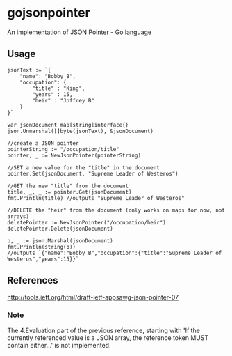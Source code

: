 # gojsonpointer
An implementation of JSON Pointer - Go language

## Usage
	jsonText := `{
		"name": "Bobby B",
		"occupation": {
			"title" : "King",
			"years" : 15,
			"heir" : "Joffrey B"			
		}
	}`
	
    var jsonDocument map[string]interface{}
    json.Unmarshal([]byte(jsonText), &jsonDocument)
    
    //create a JSON pointer
    pointerString := "/occupation/title"
    pointer, _ := NewJsonPointer(pointerString)
    
    //SET a new value for the "title" in the document     
    pointer.Set(jsonDocument, "Supreme Leader of Westeros")
    
    //GET the new "title" from the document
    title, _, _ := pointer.Get(jsonDocument)
    fmt.Println(title) //outputs "Supreme Leader of Westeros"
    
    //DELETE the "heir" from the document (only works on maps for now, not arrays)
    deletePointer := NewJsonPointer("/occupation/heir")
    deletePointer.Delete(jsonDocument)
    
    b, _ := json.Marshal(jsonDocument)
    fmt.Println(string(b))
    //outputs `{"name":"Bobby B","occupation":{"title":"Supreme Leader of Westeros","years":15}}`


## References
http://tools.ietf.org/html/draft-ietf-appsawg-json-pointer-07

### Note
The 4.Evaluation part of the previous reference, starting with 'If the currently referenced value is a JSON array, the reference token MUST contain either...' is not implemented.
